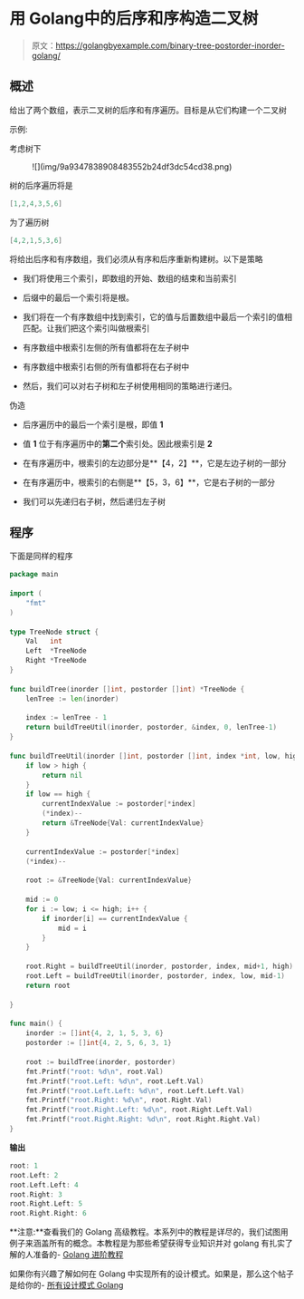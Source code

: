 # 用 Golang中的后序和序构造二叉树

> 原文：<https://golangbyexample.com/binary-tree-postorder-inorder-golang/>

## **概述**

给出了两个数组，表示二叉树的后序和有序遍历。目标是从它们构建一个二叉树

示例:

考虑树下

<figure class="wp-block-image size-full">![](img/9a9347838908483552b24df3dc54cd38.png)</figure>

树的后序遍历将是

```go
[1,2,4,3,5,6]
```

为了遍历树

```go
[4,2,1,5,3,6]
```

将给出后序和有序数组，我们必须从有序和后序重新构建树。以下是策略

*   我们将使用三个索引，即数组的开始、数组的结束和当前索引

*   后缀中的最后一个索引将是根。

*   我们将在一个有序数组中找到索引，它的值与后置数组中最后一个索引的值相匹配。让我们把这个索引叫做根索引

*   有序数组中根索引左侧的所有值都将在左子树中

*   有序数组中根索引右侧的所有值都将在右子树中

*   然后，我们可以对右子树和左子树使用相同的策略进行递归。

伪造

*   后序遍历中的最后一个索引是根，即值 **1**

*   值 **1** 位于有序遍历中的**第二个**索引处。因此根索引是 **2**

*   在有序遍历中，根索引的左边部分是**【4，2】**，它是左边子树的一部分

*   在有序遍历中，根索引的右侧是**【5，3，6】**，它是右子树的一部分

*   我们可以先递归右子树，然后递归左子树

## **程序**

下面是同样的程序

```go
package main

import (
	"fmt"
)

type TreeNode struct {
	Val   int
	Left  *TreeNode
	Right *TreeNode
}

func buildTree(inorder []int, postorder []int) *TreeNode {
	lenTree := len(inorder)

	index := lenTree - 1
	return buildTreeUtil(inorder, postorder, &index, 0, lenTree-1)
}

func buildTreeUtil(inorder []int, postorder []int, index *int, low, high int) *TreeNode {
	if low > high {
		return nil
	}
	if low == high {
		currentIndexValue := postorder[*index]
		(*index)--
		return &TreeNode{Val: currentIndexValue}
	}

	currentIndexValue := postorder[*index]
	(*index)--

	root := &TreeNode{Val: currentIndexValue}

	mid := 0
	for i := low; i <= high; i++ {
		if inorder[i] == currentIndexValue {
			mid = i
		}
	}

	root.Right = buildTreeUtil(inorder, postorder, index, mid+1, high)
	root.Left = buildTreeUtil(inorder, postorder, index, low, mid-1)
	return root

}

func main() {
	inorder := []int{4, 2, 1, 5, 3, 6}
	postorder := []int{4, 2, 5, 6, 3, 1}

	root := buildTree(inorder, postorder)
	fmt.Printf("root: %d\n", root.Val)
	fmt.Printf("root.Left: %d\n", root.Left.Val)
	fmt.Printf("root.Left.Left: %d\n", root.Left.Left.Val)
	fmt.Printf("root.Right: %d\n", root.Right.Val)
	fmt.Printf("root.Right.Left: %d\n", root.Right.Left.Val)
	fmt.Printf("root.Right.Right: %d\n", root.Right.Right.Val)
} 
```

**输出**

```go
root: 1
root.Left: 2
root.Left.Left: 4
root.Right: 3
root.Right.Left: 5
root.Right.Right: 6
```

**注意:**查看我们的 Golang 高级教程。本系列中的教程是详尽的，我们试图用例子来涵盖所有的概念。本教程是为那些希望获得专业知识并对 golang 有扎实了解的人准备的- [Golang 进阶教程](https://golangbyexample.com/golang-comprehensive-tutorial/)

如果你有兴趣了解如何在 Golang 中实现所有的设计模式。如果是，那么这个帖子是给你的- [所有设计模式 Golang](https://golangbyexample.com/all-design-patterns-golang/)
